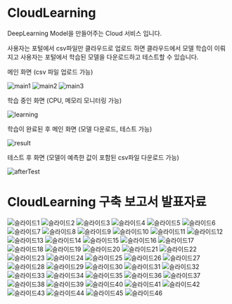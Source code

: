# CloudLearning
DeepLearning Model을 만들어주는 Cloud 서비스 입니다.

사용자는 포털에서 csv파일만 클라우드로 업로드 하면 클라우드에서 모델 학습이 이뤄지고 사용자는 포털에서 학습된 모델을 다운로드하고 테스트할 수 있습니다.


메인 화면 (csv 파일 업로드 가능)

![main1](https://user-images.githubusercontent.com/50912180/86531649-0ac6e900-befe-11ea-9e6d-2b844b78d5be.PNG)
![main2](https://user-images.githubusercontent.com/50912180/86531664-2cc06b80-befe-11ea-8f8d-73029c0feaa8.PNG)
![main3](https://user-images.githubusercontent.com/50912180/86531674-3d70e180-befe-11ea-8f40-f987ae03dcc8.PNG)




학습 중인 화면 (CPU, 메모리 모니터링 가능)

![learning](https://user-images.githubusercontent.com/50912180/86531681-495ca380-befe-11ea-9817-666e7f17f74e.PNG)




학습이 완료된 후 메인 화면 (모델 다운로드, 테스트 가능)

![result](https://user-images.githubusercontent.com/50912180/86531687-56799280-befe-11ea-8320-7e7b6c044360.PNG)




테스트 후 화면 (모델이 예측한 값이 포함된 csv파일 다운로드 가능)

![afterTest](https://user-images.githubusercontent.com/50912180/86531693-5f6a6400-befe-11ea-928e-5e562be0cc7a.PNG)




# CloudLearning 구축 보고서 발표자료


![슬라이드1](https://user-images.githubusercontent.com/50912180/129495740-8dc2dc92-2c14-4872-bb02-345890b40cf7.JPG)
![슬라이드2](https://user-images.githubusercontent.com/50912180/129495741-53eaae18-6687-4fc3-ba66-2df06b519836.JPG)
![슬라이드3](https://user-images.githubusercontent.com/50912180/129495742-8ad4d80d-1974-45dc-a2d9-11dcc54544c5.JPG)
![슬라이드4](https://user-images.githubusercontent.com/50912180/129495743-e960d324-32a6-4f37-85ec-892c74ad5759.JPG)
![슬라이드5](https://user-images.githubusercontent.com/50912180/129495744-0fef907d-5175-453d-af15-523f11a02915.JPG)
![슬라이드6](https://user-images.githubusercontent.com/50912180/129495745-ec22e481-662c-4017-b66e-a372b5e7ad15.JPG)
![슬라이드7](https://user-images.githubusercontent.com/50912180/129495746-7ed8c36a-3285-4ba7-a9e0-2f279b3e178e.JPG)
![슬라이드8](https://user-images.githubusercontent.com/50912180/129495747-4d15c200-75fa-41e1-bc68-8a2d9442fcab.JPG)
![슬라이드9](https://user-images.githubusercontent.com/50912180/129495749-544dfba5-c701-44b8-9586-1e3852b74949.JPG)
![슬라이드10](https://user-images.githubusercontent.com/50912180/129495750-35c256ba-97bf-4dc3-a2b7-bb1e71a04f0a.JPG)
![슬라이드11](https://user-images.githubusercontent.com/50912180/129495751-491525c0-b025-443f-9a02-f9a87e29a6bd.JPG)
![슬라이드12](https://user-images.githubusercontent.com/50912180/129495752-48fd37d0-004e-4794-ba1d-e7b41e388670.JPG)
![슬라이드13](https://user-images.githubusercontent.com/50912180/129495753-e109c607-2a93-4ef4-a07b-e3cafedd2a13.JPG)
![슬라이드14](https://user-images.githubusercontent.com/50912180/129495754-9ba112ff-7e8e-4271-9790-51a4a054a18d.JPG)
![슬라이드15](https://user-images.githubusercontent.com/50912180/129495755-3171c328-2fb3-45c0-ad90-1f503c59f0c2.JPG)
![슬라이드16](https://user-images.githubusercontent.com/50912180/129495756-74953c66-79ba-431d-b1fd-3845aa3195b5.JPG)
![슬라이드17](https://user-images.githubusercontent.com/50912180/129495757-c292e374-fda1-47ed-b9b7-3b09ef98d466.JPG)
![슬라이드18](https://user-images.githubusercontent.com/50912180/129495759-fe2ea120-16f4-4b90-8fe4-fdf02629ba62.JPG)
![슬라이드19](https://user-images.githubusercontent.com/50912180/129495760-2972a5d2-1c03-43b4-a280-f4ac5550350c.JPG)
![슬라이드20](https://user-images.githubusercontent.com/50912180/129495761-0f8429e1-d2ec-4c42-891b-44a658ceec2e.JPG)
![슬라이드21](https://user-images.githubusercontent.com/50912180/129495762-bcb677ad-a06f-4b4c-9b46-02350c09910d.JPG)
![슬라이드22](https://user-images.githubusercontent.com/50912180/129495763-7fc62873-7896-406e-a2cf-dd0ee439f493.JPG)
![슬라이드23](https://user-images.githubusercontent.com/50912180/129495764-c3f47b2a-1287-4e84-9b03-d9a70b3daab5.JPG)
![슬라이드24](https://user-images.githubusercontent.com/50912180/129495765-65975b4c-32cb-4425-b456-9be31b13a5d1.JPG)
![슬라이드25](https://user-images.githubusercontent.com/50912180/129495766-53c9aed7-16e1-4292-a436-acf31d303084.JPG)
![슬라이드26](https://user-images.githubusercontent.com/50912180/129495767-c96d6e9e-a3c2-4a06-a3ba-7e04ceeb132d.JPG)
![슬라이드27](https://user-images.githubusercontent.com/50912180/129495768-bcbf3be2-9b75-4155-b77b-71a58448a534.JPG)
![슬라이드28](https://user-images.githubusercontent.com/50912180/129495770-aff207f6-0f93-4b7d-bcc2-fba012b64cb8.JPG)
![슬라이드29](https://user-images.githubusercontent.com/50912180/129495771-7f531fcf-db02-483d-ac64-0f3a2bcba2a1.JPG)
![슬라이드30](https://user-images.githubusercontent.com/50912180/129495772-e9fc10be-d3a7-4dca-8d3c-99b228ce6d0b.JPG)
![슬라이드31](https://user-images.githubusercontent.com/50912180/129495773-1c30e019-a13a-430b-94e1-3562e3bf4dea.JPG)
![슬라이드32](https://user-images.githubusercontent.com/50912180/129495774-550d4a89-5e23-4e44-8cf6-c825c79af5eb.JPG)
![슬라이드33](https://user-images.githubusercontent.com/50912180/129495775-af682050-cc38-4428-931a-99b0822281b3.JPG)
![슬라이드34](https://user-images.githubusercontent.com/50912180/129495776-699bdf05-d253-482a-b112-c3eb7122e67c.JPG)
![슬라이드35](https://user-images.githubusercontent.com/50912180/129495777-6633dec2-e389-4fb3-a966-ded79768051c.JPG)
![슬라이드36](https://user-images.githubusercontent.com/50912180/129495778-092d17c3-75b3-4406-97a2-43c1cef315b8.JPG)
![슬라이드37](https://user-images.githubusercontent.com/50912180/129495779-a5cb9514-768e-4f58-b17a-4f5cf3bcb785.JPG)
![슬라이드38](https://user-images.githubusercontent.com/50912180/129495780-481f67eb-bffc-4b36-8cbc-0208d68fb888.JPG)
![슬라이드39](https://user-images.githubusercontent.com/50912180/129495781-21b73bd8-c87e-4d06-9148-3cb974788e16.JPG)
![슬라이드40](https://user-images.githubusercontent.com/50912180/129495782-82ce58a1-bee0-4e10-973f-38360d215175.JPG)
![슬라이드41](https://user-images.githubusercontent.com/50912180/129495783-5ce3d79f-9e30-42a4-9043-6d04b6e6198a.JPG)
![슬라이드42](https://user-images.githubusercontent.com/50912180/129495785-e6f1b84e-7209-4b7f-9381-6e6824cbc94f.JPG)
![슬라이드43](https://user-images.githubusercontent.com/50912180/129495786-a8a8b007-8e2b-44bb-8c3f-790b5af6828d.JPG)
![슬라이드44](https://user-images.githubusercontent.com/50912180/129495787-c8a38af3-9c57-4b98-98c1-f854a9c4735a.JPG)
![슬라이드45](https://user-images.githubusercontent.com/50912180/129495788-8fa7816a-205b-47f2-abff-490fe5153b37.JPG)
![슬라이드46](https://user-images.githubusercontent.com/50912180/129495789-d023af21-d616-4794-910e-d19a74eb77c8.JPG)






